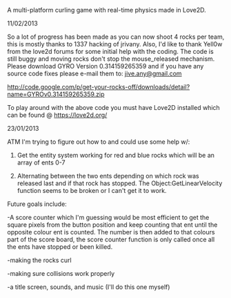A multi-platform curling game with real-time physics made in Love2D.

11/02/2013

So a lot of progress has been made as you can now shoot 4 rocks per team, this is mostly thanks to 1337 hacking of jrivany.  Also, I'd like to thank Yell0w from the love2d forums for some initial help with the coding.  The code is still buggy and moving rocks don't stop the mouse\_released mechanism.  Please download GYRO Version 0.314159265359 and if you have any source code fixes please e-mail them to: jive.any@gmail.com

http://code.google.com/p/get-your-rocks-off/downloads/detail?name=GYROv0.314159265359.zip

To play around with the above code you must have Love2D installed which can be found @ https://love2d.org/





23/01/2013

ATM I'm trying to figure out how to and could use some help w/:

1. Get the entity system working for red and blue rocks which will be an array of ents 0-7

2. Alternating between the two ents depending on which rock was released last and if that rock has stopped.  The Object:GetLinearVelocity function seems to be broken or I can't get it to work.

Future goals include:

-A score counter which I'm guessing would be most efficient to get the square pixels from the button position and keep counting that ent until the opposite colour ent is counted.  The number is then added to that colours part of the score board, the score counter function is only called once all the ents have stopped or been killed.

-making the rocks curl

-making sure collisions work properly

-a title screen, sounds, and music (I'll do this one myself)